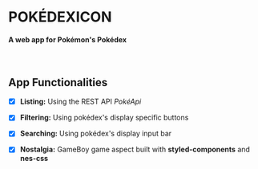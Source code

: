 # **POKÉDEXICON**

#### A web app for Pokémon's Pokédex

<br />

 ## **App Functionalities**

- [x] **Listing:** Using the REST API *PokéApi*
- [x] **Filtering:** Using pokédex's display specific buttons 
- [x] **Searching:** Using pokédex's display input bar
- [x] **Nostalgia:** GameBoy game aspect built with **styled-components** and **nes-css**

